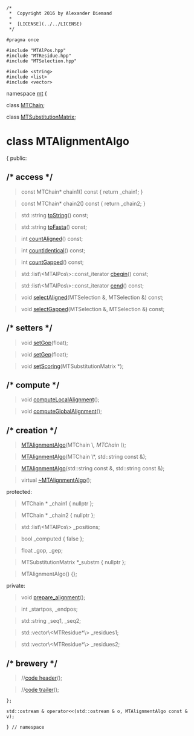 ~~~ { .cpp }
/*
 *  Copyright 2016 by Alexander Diemand
 *
 *  [LICENSE](../../LICENSE)
 */

#pragma once

#include "MTAlPos.hpp"
#include "MTResidue.hpp"
#include "MTSelection.hpp"

#include <string>
#include <list>
#include <vector>
~~~

namespace [mt](namespace_mt.list) {

class [MTChain](MTChain.hpp.md);

class [MTSubstitutionMatrix](MTSubstitutionMatrix.hpp.md);

# class MTAlignmentAlgo

{
public:
    
##  /* access */

>const MTChain* chain1() const { return _chain1; }

>const MTChain* chain2() const { return _chain2; }

>std::string [toString](MTAlignmentAlgo_access.cpp.md)() const;

>std::string [toFasta](MTAlignmentAlgo_access.cpp.md)() const;

>int [countAligned](MTAlignmentAlgo_access.cpp.md)() const;

>int [countIdentical](MTAlignmentAlgo_access.cpp.md)() const;

>int [countGapped](MTAlignmentAlgo_access.cpp.md)() const;

>std::list\\<MTAlPos\\>::const_iterator [cbegin](MTAlignmentAlgo_access.cpp.md)() const;

>std::list\\<MTAlPos\\>::const_iterator [cend](MTAlignmentAlgo_access.cpp.md)() const;

>void [selectAligned](MTAlignmentAlgo_access.cpp.md)(MTSelection &, MTSelection &) const;

>void [selectGapped](MTAlignmentAlgo_access.cpp.md)(MTSelection &, MTSelection &) const;

## /* setters */

>void [setGop](MTAlignmentAlgo_setters.cpp.md)(float);

>void [setGep](MTAlignmentAlgo_setters.cpp.md)(float);

>void [setScoring](MTAlignmentAlgo_setters.cpp.md)(MTSubstitutionMatrix *);

##  /* compute */

>void [computeLocalAlignment](MTAlignmentAlgo_computeLocalAlignment.cpp.md)();

>void [computeGlobalAlignment](MTAlignmentAlgo_computeGlobalAlignment.cpp.md)();


##  /* creation */

>[MTAlignmentAlgo](MTAlignmentAlgo_ctor.cpp.md)(MTChain \\*, MTChain \\*);

>[MTAlignmentAlgo](MTAlignmentAlgo_ctor.cpp.md)(MTChain \\*, std::string const &);

>[MTAlignmentAlgo](MTAlignmentAlgo_ctor.cpp.md)(std::string const &, std::string const &);

>virtual [~MTAlignmentAlgo](MTAlignmentAlgo_dtor.cpp.md)();


protected:

>MTChain * _chain1 { nullptr };

>MTChain * _chain2 { nullptr };

>std::list\\<MTAlPos\\> _positions;

>bool _computed { false };

>float _gop, _gep;

>MTSubstitutionMatrix *_substm { nullptr };

>MTAlignmentAlgo() {};

private:

>void [prepare_alignment](MTAlignmentAlgo_prepare.cpp.md)();

>int _startpos, _endpos;

>std::string _seq1, _seq2;

>std::vector\\<MTResidue*\\> _residues1;

>std::vector\\<MTResidue*\\> _residues2;

## /* brewery */

>//[code header](MTAlignmentAlgo_-alpha-.md)();

>//[code trailer](MTAlignmentAlgo_-omega-.md)();


~~~ { .cpp }
};

std::ostream & operator<<(std::ostream & o, MTAlignmentAlgo const & v);

} // namespace
~~~

